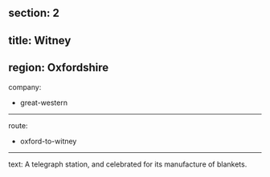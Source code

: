 section: 2
----
title: Witney
----
region: Oxfordshire
----
company:
- great-western
----
route:
- oxford-to-witney
----
text: A telegraph station, and celebrated for its manufacture of blankets.
